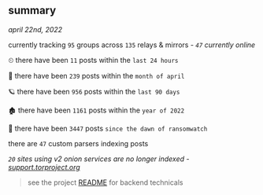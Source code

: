 
## summary
_april 22nd, 2022_

currently tracking `95` groups across `135` relays & mirrors - _`47` currently online_

⏲ there have been `11` posts within the `last 24 hours`

🦈 there have been `239` posts within the `month of april`

🪐 there have been `956` posts within the `last 90 days`

🏚 there have been `1161` posts within the `year of 2022`

🦕 there have been `3447` posts `since the dawn of ransomwatch`

there are `47` custom parsers indexing posts

_`20` sites using v2 onion services are no longer indexed - [support.torproject.org](https://support.torproject.org/onionservices/v2-deprecation/)_

> see the project [README](https://github.com/thetanz/ransomwatch#ransomwatch--) for backend technicals
